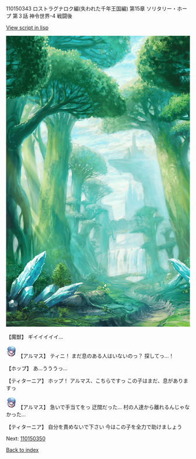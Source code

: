 110150343 ロストラグナロク編(失われた千年王国編) 第15章 ソリタリー・ホープ 第３話 神令世界-4 戦闘後

[View script in lisp](../scripts/110150343.txt)

![forest.png](../images/backgrounds/forest.png)

【魔獣】
ギイイイイイ…

<img src="../images/units/3103811.png" alt="3103811.png" height="34"/>
【アルマス】
ティニ！
まだ息のある人はいないのっ？
探してっ…！

【ホップ】
あ…うううっ…

【ティターニア】
ホップ！
アルマス、こちらですっ
この子はまだ、息がありますっ

<img src="../images/units/3103811.png" alt="3103811.png" height="34"/>
【アルマス】
急いで手当てをっ
迂闊だった…
村の人達から離れるんじゃなかった…

【ティターニア】
自分を責めないで下さい
今はこの子を全力で助けましょう

Next: [110150350](110150350.md)

[Back to index](index.md)
